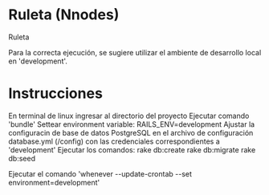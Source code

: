 # Ruleta (Nnodes)

Ruleta

Para la correcta ejecución, se sugiere utilizar el ambiente de desarrollo local en 'development'.

# Instrucciones
  En terminal de linux ingresar al directorio del proyecto
  Ejecutar comando 'bundle'
  Settear environment variable: RAILS_ENV=development
  Ajustar la configuracin de base de datos PostgreSQL en el archivo de configuración database.yml (/config) con las credenciales correspondientes a 'development'
  Ejecutar los comandos:
    rake db:create
    rake db:migrate
    rake db:seed
  
  Ejecutar el comando 'whenever --update-crontab --set environment=development'
